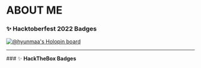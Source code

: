 <p align = "center">
<h1> ABOUT ME </h1>
</p>

<!--
**Hyunmaa/Hyunmaa** is a ✨ _special_ ✨ repository because its `README.md` (this file) appears on your GitHub profile.

Here are some ideas to get you started:

- 🔭 I’m currently working on ...
- 🌱 I’m currently learning ...
- 👯 I’m looking to collaborate on ...
- 🤔 I’m looking for help with ...
- 💬 Ask me about ...
- 📫 How to reach me: ...
- 😄 Pronouns: ...
- ⚡ Fun fact: ...
-->

### ✨ <b> Hacktoberfest 2022 Badges </b>
[![@hyunmaa's Holopin board](https://holopin.me/hyunmaa)](https://holopin.io/@hyunmaa)
<hr>
### ✨ <b> HackTheBox Badges </b>
<script src="https://academy.hackthebox.com/achievement/badge/4f6565bf-ecee-11ef-864f-bea50ffe6cb4"></script>
